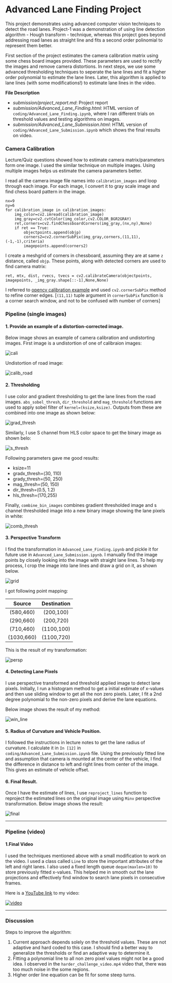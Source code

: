 # Advanced Lane Finding Project

This project demonstrates using advanced computer vision techniques to detect the road lanes. Project-1 was a demonstration of using line detection algorithm - Hough transform - technique, whereas this project goes beyond addressing road lanes as straight line and fits a second order polinomial to represent them better.

First section of the project estimates the camera calibration matrix using some chess board images provided. These parameters are used to rectify the images and remove camera distortions. In next steps, we use some advanced thresholding techniques to seperate the lane lines and fit a higher order polynomial to estimate the lane lines. Later, this algorithm is applied to lane lines (with some modifications!) to estimate lane lines in the video. 

__File Description__
- _submission/project_report.md_: Project report
- _submission/Advanced_Lane_Finding.html_: HTML version of `coding/Advanced_Lane_Finding.ipynb`, where I ran different trials on threshold values and testing algorithms on images.
- _submission/Advanced_Lane_Submission.html_: HTML version of `coding/Advanced_Lane_Submission.ipynb` which shows the final results on video.

### Camera Calibration

Lecture/Quiz questions showed how to estimate camera matrix/parameters form one image. I used the similar technique on multiple images. Using multiple images helps us estimate the camera parameters better. 

I read all the camera image file names into `calibration_images` and loop through each image. For each image, I convert it to gray scale image and find chess board pattern in the image. 
```
nx=9
ny=6
for calibration_image in calibration_images:
    img_color=cv2.imread(calibration_image)
    img_gray=cv2.cvtColor(img_color,cv2.COLOR_BGR2GRAY)
    ret,corners=cv2.findChessboardCorners(img_gray,(nx,ny),None)
    if ret == True:
        objectpoints.append(objp)
        corners2=cv2.cornerSubPix(img_gray,corners,(11,11),(-1,-1),criteria)
        imagepoints.append(corners2)        
```

I create a meshgrid of corners in chessboard, assuming they are at same `z` distance, called `objp`. These points, along with detected corners are used to find camera matrix: 

```
ret, mtx, dist, rvecs, tvecs = cv2.calibrateCamera(objectpoints, imagepoints, _img_gray.shape[::-1],None,None)
```

I referred to [opencv calibration example](http://docs.opencv.org/3.1.0/dc/dbb/tutorial_py_calibration.html) and used `cv2.cornerSubPix` method to refine corner edges. [`(11,11)` tuple argument in `cornerSubPix` function is a corner search window, and not to be confused with number of corners]



### Pipeline (single images)

#### 1. Provide an example of a distortion-corrected image.

Below image shows an example of camera calibration and undistorting images. First image is a undistortion of one of calibraion images:

![cali](../output_images/calib.png)

Undistortion of road image:

![calib_road](../output_images/calib_road.png)



#### 2. Thresholding

I use color and gradient thresholding to get the lane lines from the road images. `abs_sobel_thresh`, `dir_threshold` and `mag_threshold` functions are used to apply sobel filter of `kernel=(ksize,ksize)`. Outputs from these are combined into one image as shown below:

![grad_thresh](../output_images/grad_thresh.png)

Similarly, I use S channel from HLS color space to get the binary image as shown belo:

![s_thresh](../output_images/s_thresh.png)

Following parameters gave me good results:

- ksize=11
- gradx_thresh=(30, 110)
- grady_thresh=(50, 250)
- mag_thresh=(50, 150)
- dir_thresh=(0.5, 1.2)
- hls_thresh=(170,255)

Finally, `combine_bin_images` combines gradient thresholded image and s channel thresholded image into a new binary image showing the lane pixels in white:

![comb_thresh](../output_images/comb_thresh.png)


#### 3. Perspective Transform

I find the transformation in `Advanced_Lane_Finding.ipynb` and pickle it for future use in `Advanced_Lane_Submission.ipynb`. I manually find the image points by closely looking into the image with straight lane lines. To help my process, I crop the image into lane lines and draw a grid on it, as shown below.

![grid](../output_images/grid.png)

I got following point mapping:

| Source        | Destination   | 
|:-------------:|:-------------:| 
| (580,460)  | (200,100) |
| (290,660)  | (200,720) |
| (710,460)  | (1100,100) |
| (1030,660) | (1100,720) |

This is the result of my transformation: 

![persp](../output_images/persp.png)


#### 4. Detecting Lane Pixels

I use perspective transformed and threshold applied image to detect lane pixels. Initially, I run a histogram method to get a initial estimate of x-values and then use sliding window to get all the non zero pixels. Later, I fit a 2nd degree polynomial to the non-zero pixels and derive the lane equations.

Below image shows the result of my method:

![win_line](../output_images/win_line.png)

#### 5. Radius of Curvature and Vehicle Position.

I followed the instructions in lecture notes to get the lane radius of curvature. I calculate it in `In [12]` in `coding/Advanced_Lane_Submission.ipynb` file.  Using the previously fitted line and assumption that camera is mounted at the center of the vehicle, I find the difference in distance to left and right lines from center of the image. This gives an estimate of vehicle offset.

#### 6. Final Result.

Once I have the estimate of lines, I use `reproject_lines` function to reproject the estimated lines on the original image using `Minv` perspective transformation. Below image shows the result:

![final](../output_images/final.png)


---

### Pipeline (video)

#### 1.Final Video

I used the techniques mentioned above with a small modification to work on the video. I used a class called `Line` to store the important attributes of the left and right lanes. I also used a fixed length queue `deque(maxlen=10)` to store previously fitted x-values. This helped me in smooth out the lane projections and effectively find window to search lane pixels in consecutive frames.

Here is a [YouTube link](https://www.youtube.com/watch?v=D2p78_DVhto) to my video:

[![video](http://img.youtube.com/vi/D2p78_DVhto/0.jpg)](https://www.youtube.com/watch?v=D2p78_DVhto)



---

### Discussion

Steps to improve the algorithm:

1. Current approach depends solely on the threshold values. These are not adaptive and hard coded to this case. I should find a better way to generalize the thresholds or find an adaptive way to determine it.
2. Fitting a polynomial line to all non zero pixel values might not be a good idea. I observed in the `harder_challenge_video.mp4` video that, there was too much noise in the some regions.
3. Higher order line equation can be fit for some steep turns.



